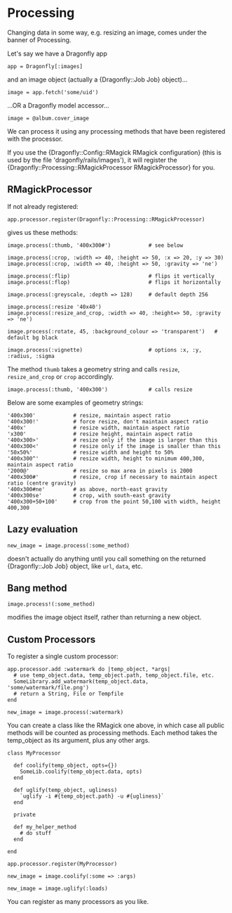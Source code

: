 Processing
==========

Changing data in some way, e.g. resizing an image, comes under the banner of Processing.

Let's say we have a Dragonfly app

    app = Dragonfly[:images]

and an image object (actually a {Dragonfly::Job Job} object)...

    image = app.fetch('some/uid')

...OR a Dragonfly model accessor...

    image = @album.cover_image

We can process it using any processing methods that have been registered with the processor.

If you use the {Dragonfly::Config::RMagick RMagick configuration} (this is used by the file 'dragonfly/rails/images'), it will register the {Dragonfly::Processing::RMagickProcessor RMagickProcessor} for you.

RMagickProcessor
----------------
If not already registered:

    app.processor.register(Dragonfly::Processing::RMagickProcessor)

gives us these methods:

    image.process(:thumb, '400x300#')            # see below

    image.process(:crop, :width => 40, :height => 50, :x => 20, :y => 30)
    image.process(:crop, :width => 40, :height => 50, :gravity => 'ne')

    image.process(:flip)                         # flips it vertically
    image.process(:flop)                         # flips it horizontally

    image.process(:greyscale, :depth => 128)     # default depth 256

    image.process(:resize '40x40')
    image.process(:resize_and_crop, :width => 40, :height=> 50, :gravity => 'ne')

    image.process(:rotate, 45, :background_colour => 'transparent')   # default bg black

    image.process(:vignette)                     # options :x, :y, :radius, :sigma

The method `thumb` takes a geometry string and calls `resize`, `resize_and_crop` or `crop` accordingly.

    image.process(:thumb, '400x300')             # calls resize

Below are some examples of geometry strings:

    '400x300'            # resize, maintain aspect ratio
    '400x300!'           # force resize, don't maintain aspect ratio
    '400x'               # resize width, maintain aspect ratio
    'x300'               # resize height, maintain aspect ratio
    '400x300>'           # resize only if the image is larger than this
    '400x300<'           # resize only if the image is smaller than this
    '50x50%'             # resize width and height to 50%
    '400x300^'           # resize width, height to minimum 400,300, maintain aspect ratio
    '2000@'              # resize so max area in pixels is 2000
    '400x300#'           # resize, crop if necessary to maintain aspect ratio (centre gravity)
    '400x300#ne'         # as above, north-east gravity
    '400x300se'          # crop, with south-east gravity
    '400x300+50+100'     # crop from the point 50,100 with width, height 400,300

Lazy evaluation
---------------

    new_image = image.process(:some_method)

doesn't actually do anything until you call something on the returned {Dragonfly::Job Job} object, like `url`, `data`, etc.

Bang method
-----------

    image.process!(:some_method)

modifies the image object itself, rather than returning a new object.

Custom Processors
-----------------

To register a single custom processor:

    app.processor.add :watermark do |temp_object, *args|
      # use temp_object.data, temp_object.path, temp_object.file, etc.
      SomeLibrary.add_watermark(temp_object.data, 'some/watermark/file.png')
      # return a String, File or Tempfile
    end

    new_image = image.process(:watermark)

You can create a class like the RMagick one above, in which case all public methods will be counted as processing methods.
Each method takes the temp_object as its argument, plus any other args.

    class MyProcessor

      def coolify(temp_object, opts={})
        SomeLib.coolify(temp_object.data, opts)
      end

      def uglify(temp_object, ugliness)
        `uglify -i #{temp_object.path} -u #{ugliness}`
      end

      private

      def my_helper_method
        # do stuff
      end

    end

    app.processor.register(MyProcessor)

    new_image = image.coolify(:some => :args)

    new_image = image.uglify(:loads)

You can register as many processors as you like.
